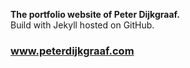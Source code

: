 <strong>The portfolio website of Peter Dijkgraaf.</strong><br />
Build with Jekyll hosted on GitHub.

<h3><a href="http://www.peterdijkgraaf.com">www.peterdijkgraaf.com</a></h3>
